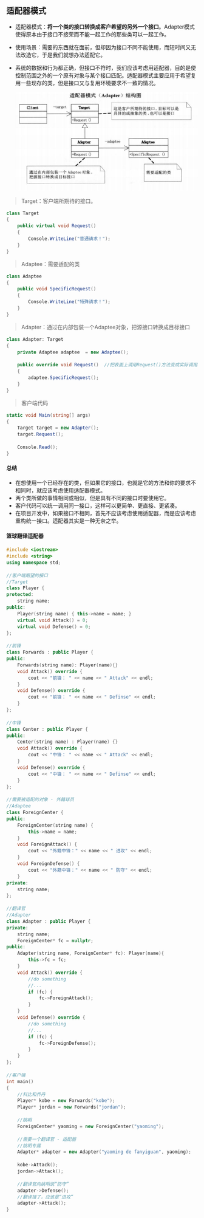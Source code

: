 ## 适配器模式

- 适配器模式：**将一个类的接口转换成客户希望的另外一个接口**。Adapter模式使得原本由于接口不接荣而不能一起工作的那些类可以一起工作。

- 使用场景：需要的东西就在面前，但却因为接口不同不能使用，而短时间又无法改造它，于是我们就想办法适配它。

- 系统的数据和行为都正确，但接口不符时，我们应该考虑用适配器，目的是使控制范围之外的一个原有对象与某个接口匹配。适配器模式主要应用于希望复用一些现存的类，但是接口又与复用环境要求不一致的情况。

  ![image-20200819125630455](.\pictures\适配器模式)

> Target：客户端所期待的接口。

```c#
class Target
{
    public virtual void Request()
    {
        Console.WriteLine("普通请求！");
    }
}
```

> Adaptee：需要适配的类

```c#
class Adaptee
{
	public void SpecificRequest()
	{
		Console.WriteLine("特殊请求！");
	}
}
```

> Adapter：通过在内部包装一个Adaptee对象，把源接口转换成目标接口

```c#
class Adapter: Target
{
	private Adaptee adaptee  = new Adaptee();
	
	public override void Request()  //把表面上调用Request()方法变成实际调用SpecificRequest()
	{
		adaptee.SpecificRequest();
	}
}
```

> 客户端代码

```c#
static void Main(string[] args)
{
	Target target = new Adapter();
	target.Request();
	
	Console.Read();
}
```



#### 总结

- 在想使用一个已经存在的类，但如果它的接口，也就是它的方法和你的要求不相同时，就应该考虑使用适配器模式。
- 两个类所做的事情相同或相似，但是具有不同的接口时要使用它。
- 客户代码可以统一调用同一接口，这样可以更简单、更直接、更紧凑。
- 在项目开发中，如果接口不相同，首先不应该考虑使用适配器，而是应该考虑重构统一接口。适配器其实是一种无奈之举。



#### 篮球翻译适配器

```C++
#include <iostream>
#include <string>
using namespace std;

//客户端期望的接口
//Target
class Player {
protected:
	string name;
public:
	Player(string name) { this->name = name; }
	virtual void Attack() = 0;
	virtual void Defense() = 0;
};

//前锋
class Forwards : public Player {
public:
	Forwards(string name): Player(name){}
	void Attack() override {
		cout << "前锋： " << name << " Attack" << endl;
	}
	void Defense() override {
		cout << "前锋： " << name << " Definse" << endl;
	}
};

//中锋
class Center : public Player {
public:
	Center(string name) : Player(name) {}
	void Attack() override {
		cout << "中锋： " << name << " Attack" << endl;
	}
	void Defense() override {
		cout << "中锋： " << name << " Definse" << endl;
	}
};

//需要被适配的对象 - 外籍球员
//Adaptee
class ForeignCenter {
public:
	ForeignCenter(string name) {
		this->name = name;
	}
	void ForeignAttack() {
		cout << "外籍中锋：" << name << " 进攻" << endl;
	}
	void ForeignDefense() {
		cout << "外籍中锋：" << name << " 防守" << endl;
	}
private:
	string name;
};

//翻译官
//Adapter
class Adapter : public Player {
private:
	string name;
	ForeignCenter* fc = nullptr;
public:
	Adapter(string name, ForeignCenter* fc): Player(name){
		this->fc = fc;
	}
	void Attack() override {
		//do something
		//...
		if (fc) {
			fc->ForeignAttack();
		}
	}
	void Defense() override {
		//do something
		//...
		if (fc) {
			fc->ForeignDefense();
		}
	}
};

//客户端
int main()
{
	//科比和乔丹
	Player* kobe = new Forwards("kobe");
	Player* jordan = new Forwards("jordan");

	//姚明
	ForeignCenter* yaoming = new ForeignCenter("yaoming");

	//需要一个翻译官 - 适配器
	//姚明专属
	Adapter* adapter = new Adapter("yaoming de fanyiguan", yaoming);

	kobe->Attack();
	jordan->Attack();
	
	//翻译官向姚明说“防守”
	adapter->Defense();
	//翻译错了，应该是“进攻”
	adapter->Attack();
}
```



